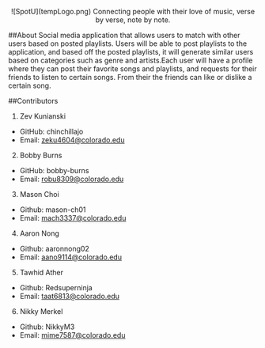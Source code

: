 <p align="center">
    ![SpotU](tempLogo.png)
    Connecting people with their love of music, verse by verse, note by note.
</p>


##About
Social media application that allows users to match with other users based on posted playlists. Users will be able to post playlists to the application, and based off the posted playlists, it will generate similar users based on categories such as genre and artists.Each user will have a profile where they can post their favorite songs and playlists, and requests for their friends to listen to certain songs. From their the friends can like or dislike a certain song.

##Contributors
1. Zev Kunianski
- GitHub: chinchillajo
- Email: zeku4604@colorado.edu 

2. Bobby Burns
- GitHub: bobby-burns
- Email: robu8309@colorado.edu

3. Mason Choi
- Github: mason-ch01
- Email: mach3337@colorado.edu

4. Aaron Nong
- Github: aaronnong02
- Email: aano9114@colorado.edu

5. Tawhid Ather
- Github: Redsuperninja
- Email: taat6813@colorado.edu

6. Nikky Merkel
- Github: NikkyM3
- Email: mime7587@colorado.edu